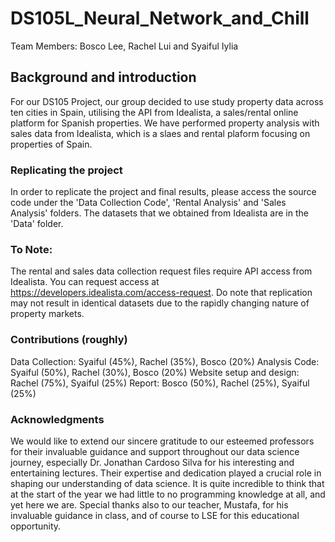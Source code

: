 # DS105L_Neural_Network_and_Chill
Team Members: Bosco Lee, Rachel Lui and Syaiful Iylia

## Background and introduction
For our DS105 Project, our group decided to use study property data across ten cities in Spain, utilising the API from Idealista, a sales/rental online platform for Spanish properties. We have performed property analysis with sales data from Idealista, which is a slaes and rental plaform focusing on properties of Spain.

### Replicating the project
In order to replicate the project and final results, please access the source code under the 'Data Collection Code', 'Rental Analysis' and 'Sales Analysis' folders. The datasets that we obtained from Idealista are in the 'Data' folder.

### To Note:
The rental and sales data collection request files require API access from Idealista. You can request access at https://developers.idealista.com/access-request. Do note that replication may not result in identical datasets due to the rapidly changing nature of property markets.

### Contributions (roughly)
Data Collection: Syaiful (45%), Rachel (35%), Bosco (20%)
Analysis Code: Syaiful (50%), Rachel (30%), Bosco (20%)
Website setup and design: Rachel (75%), Syaiful (25%)
Report: Bosco (50%), Rachel (25%), Syaiful (25%)

### Acknowledgments
We would like to extend our sincere gratitude to our esteemed professors for their invaluable guidance and support throughout our data science journey, especially Dr. Jonathan Cardoso Silva for his interesting and entertaining lectures. Their expertise and dedication  played a crucial role in shaping our understanding of data science. It is quite incredible to think that at the start of the year we had little to no programming knowledge at all, and yet here we are. Special thanks also to our teacher, Mustafa, for his invaluable guidance in class, and of course to LSE for this educational opportunity.
